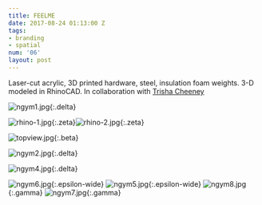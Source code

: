 ```yaml
---
title: FEELME
date: 2017-08-24 01:13:00 Z
tags:
- branding
- spatial
num: '06'
layout: post
---
```


Laser-cut acrylic, 3D printed hardware, steel, insulation foam weights. 3-D modeled in RhinoCAD. In collaboration with [Trisha Cheeney](http://trishacheeney.com)

![ngym1.jpg](/uploads/ngym1.jpg){:.delta}

![rhino-1.jpg](/uploads/rhino-1.jpg){:.zeta}![rhino-2.jpg](/uploads/rhino-2.jpg){:.zeta}

![topview.jpg](/uploads/topview.jpg){:.beta}

![ngym2.jpg](/uploads/ngym2.jpg){:.delta}

![ngym4.jpg](/uploads/ngym4.jpg){:.delta}


![ngym6.jpg](/uploads/ngym6.jpg){:.epsilon-wide}
![ngym5.jpg](/uploads/ngym5.jpg){:.epsilon-wide}
![ngym8.jpg](/uploads/ngym8.jpg){:.gamma}
![ngym7.jpg](/uploads/ngym7.jpg){:.gamma}
